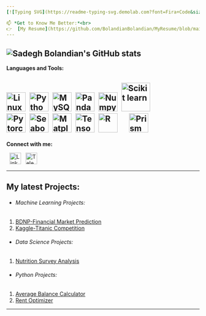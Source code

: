 ```yaml
---
[![Typing SVG](https://readme-typing-svg.demolab.com?font=Fira+Code&size=22&duration=3000&pause=3000&color=00F726&background=000000&random=false&width=467&lines=Hi%2C+I+am+MohammadSadeq+Bolandian+%F0%9F%98%89)](https://git.io/typing-svg)

📫 *Get to Know Me Better:*<br>
👉  [My Resume](https://github.com/BolandianBolandian/MyResume/blob/main)<br><br>
---
```

![Sadegh Bolandian's GitHub stats](https://github-readme-stats.vercel.app/api?username=BolandianBolandian&show_icons=true&theme=tokyonight)
---
**Languages and Tools:**

[<img src="https://encrypted-tbn0.gstatic.com/images?q=tbn:ANd9GcRRdKovOa8lVKIjdmfwrvfp_VEnlCZu41jaDd6uvg00mw&s" alt="Linux" width="50">](https://www.linux.org/)&nbsp; [<img src="https://upload.wikimedia.org/wikipedia/commons/thumb/c/cf/Python_logo_51.svg/1200px-Python_logo_51.svg.png" alt="Python" width="50">](https://www.python.org/)&nbsp; [<img src="https://encrypted-tbn0.gstatic.com/images?q=tbn:ANd9GcR0QjY9swUtdx_-TyE_2cv01rO7wRKP_jMa0Psz11Etbw&s" alt="MySQL" width="50">](https://www.mysql.com/)&nbsp; [<img src="https://encrypted-tbn0.gstatic.com/images?q=tbn:ANd9GcSewsxrd4BWLZ46ezR8moPaoaz5WPtEFPPK0-b1-dX81A&s" alt="Pandas" width="50">](https://pandas.pydata.org/)&nbsp; [<img src="https://cdn.worldvectorlogo.com/logos/numpy-1.svg" alt="Numpy" width="50">](https://numpy.org/)&nbsp; [<img src="https://upload.wikimedia.org/wikipedia/commons/thumb/0/05/Scikit_learn_logo_small.svg/320px-Scikit_learn_logo_small.svg.png" alt="Scikit learn" width="75">](https://scikit-learn.org/)&nbsp; <br>[<img src="https://encrypted-tbn0.gstatic.com/images?q=tbn:ANd9GcRIhu2bASSHMfNjKnUyoPStnuz5wIvKORUN4H5NU8Pyvw&s" alt="Pytorch" width="50">](https://pytorch.org/)&nbsp; [<img src="https://encrypted-tbn0.gstatic.com/images?q=tbn:ANd9GcQvNo28P39BZ47wvMXk0nh-oIUDH2Htsco6vp1FxyrJZA&s" alt="Seaborn" width="50">](https://seaborn.pydata.org/)&nbsp; [<img src="https://encrypted-tbn0.gstatic.com/images?q=tbn:ANd9GcSkGQ1y-BIPR1SzRRYxDsUZf7zZe0HCzBNM3zTXt3GGjg&s" alt="Matplotlib" width="50">](https://matplotlib.org/)&nbsp; [<img src="https://encrypted-tbn0.gstatic.com/images?q=tbn:ANd9GcRLlLvkw3WiUEIV9rh5yTiwztrNeBSep9dhE6NMcMxJlw&s" alt="Tensorflow" width="50">](https://www.tensorflow.org/)&nbsp; [<img src="https://upload.wikimedia.org/wikipedia/commons/thumb/1/1b/R_logo.svg/724px-R_logo.svg.png" alt="R" width="50">](https://www.r-project.org/)&nbsp;&nbsp;&nbsp;&nbsp;&nbsp; [<img src="https://encrypted-tbn0.gstatic.com/images?q=tbn:ANd9GcTItyq0oAsYNPsQ3QoGP1AKAghW40P4cljiF8gwelbRNA&s" alt="Prism" width="50">](https://www.graphpad.com/)
---
**Connect with me:**

 &nbsp; [<img src="https://encrypted-tbn0.gstatic.com/images?q=tbn:ANd9GcQnX_E3ser4X0ae09MUr87B8gHQRv0XtunCMNldRFM9zg&s" alt="Linkedin" width="30" height="30">](https://linkedin.com/in/mohammadsadeq-bolandian) &nbsp; [<img src="https://encrypted-tbn0.gstatic.com/images?q=tbn:ANd9GcR8JWjBeZ-2xZZYf4OhZ6b6sEAiZKUBRpXiAxzgWplylA&s" alt="Telegram" width="30" height="30">](https://t.me/Sadeq1998)

---
## My latest Projects:
- ###### Machine Learning Projects:
1. [BDNP-Financial Market Prediction](https://github.com/BolandianBolandian/BDNP)<br>
2. [Kaggle-Titanic Competition](https://github.com/BolandianBolandian/TITANIC-logistic-regression)<br>
- ###### Data Science Projects:
1. [Nutrition Survey Analysis](https://github.com/BolandianBolandian/NutritionSurveyAnalysis)<br>
- ###### Python Projects:
1. [Average Balance Calculator](https://github.com/BolandianBolandian/Average-Balance-Calculator)<br>
2. [Rent Optimizer](https://github.com/BolandianBolandian/RentOptimizer/tree/main)
---






